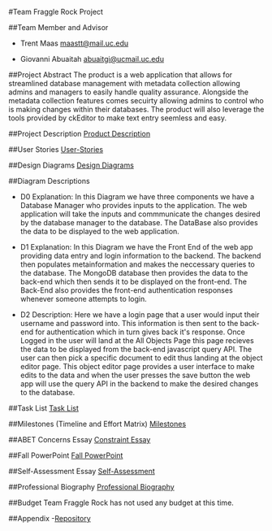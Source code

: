 #Team Fraggle Rock Project

##Team Member and Advisor
- Trent Maas maastt@mail.uc.edu

- Giovanni Abuaitah abuaitgi@ucmail.uc.edu

##Project Abstract
The product is a web application that allows for streamlined database management with metadata collection allowing admins and managers to easily handle quality assurance. Alongside the metadata collection features comes secuirty allowing admins to control who is making changes within their databases. The product will also leverage the tools provided by ckEditor to make text entry seemless and easy. 

##Project Description
[Product Description](https://github.com/trentmaas2001/TeamFraggleRock/blob/main/Assignments/Project-Description.md)

##User Stories
[User-Stories](https://github.com/trentmaas2001/TeamFraggleRock/blob/main/Assignments/User_Stories.md)

##Design Diagrams
[Design Diagrams](https://github.com/trentmaas2001/TeamFraggleRock/blob/main/Design_Diagrams/Design_Diagrams.pdf)

##Diagram Descriptions
- D0 Explanation:
In this Diagram we have three components we have a Database Manager who provides inputs to the application. The web application will take the inputs and commmunicate the changes desired by the database manager to the database. The DataBase also provides the data to be displayed to the web application.

- D1 Explanation:
In this Diagram we have the Front End of the web app providing data entry and login information to the backend. The backend then populates metainformation and makes the neccessary queries to the database. The MongoDB database then provides the data to the back-end which then sends it to be displayed on the front-end. The Back-End also provides the front-end authentication responses whenever someone attempts to login.

- D2 Description:
Here we have a login page that a user would input their username and password into. This information is then sent to the back-end for authentication which in turn gives back it's response. Once Logged in the user will land at the All Objects Page this page recieves the data to be displayed from the back-end javascript query API. The user can then pick a specific document to edit thus landing at the object editor page. This object editor page provides a user interface to make edits to the data and when the user presses the save button the web app will use the query API in the backend to make the desired changes to the database.

##Task List
[Task List](https://github.com/trentmaas2001/TeamFraggleRock/blob/main/Assignments/Task_List.md)

##Milestones (Timeline and Effort Matrix)
[Milestones](https://github.com/trentmaas2001/TeamFraggleRock/blob/main/Assignments/Milestones.pdf)

##ABET Concerns Essay
[Constraint Essay](https://github.com/trentmaas2001/TeamFraggleRock/blob/main/Assignments/Constraint_Essay.pdf)

##Fall PowerPoint
[Fall PowerPoint]()

##Self-Assessment Essay
[Self-Assessment](https://github.com/trentmaas2001/TeamFraggleRock/blob/main/Assignments/Individual_Capstone_Assessment.pdf)

##Professional Biography
[Professional Biography](https://github.com/trentmaas2001/TeamFraggleRock/blob/main/TrentMaas.md)

##Budget
Team Fraggle Rock has not used any budget at this time.

##Appendix
-[Repository](https://github.com/trentmaas2001/TeamFraggleRock)
